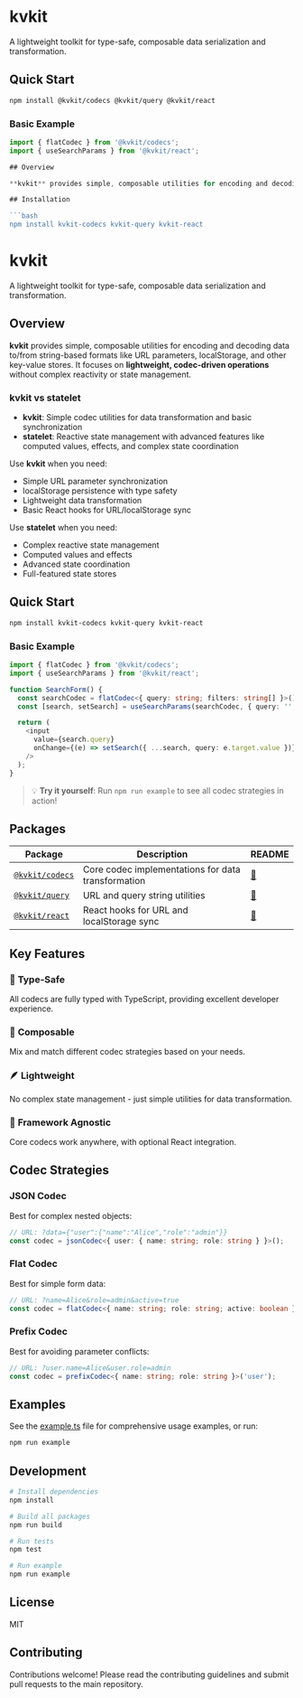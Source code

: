 # kvkit

A lightweight toolkit for type-safe, composable data serialization and transformation.

## Quick Start

```bash
npm install @kvkit/codecs @kvkit/query @kvkit/react
```

### Basic Example

```typescript
import { flatCodec } from '@kvkit/codecs';
import { useSearchParams } from '@kvkit/react';

## Overview

**kvkit** provides simple, composable utilities for encoding and decoding data to/from string-based formats like URL parameters, localStorage, and other key-value stores. It focuses on **lightweight, codec-driven operations** without complex reactivity or state management.

## Installation

```bash
npm install kvkit-codecs kvkit-query kvkit-react
```

# kvkit

A lightweight toolkit for type-safe, composable data serialization and transformation.

## Overview

**kvkit** provides simple, composable utilities for encoding and decoding data to/from string-based formats like URL parameters, localStorage, and other key-value stores. It focuses on **lightweight, codec-driven operations** without complex reactivity or state management.

### kvkit vs statelet

- **kvkit**: Simple codec utilities for data transformation and basic synchronization
- **statelet**: Reactive state management with advanced features like computed values, effects, and complex state coordination

Use **kvkit** when you need:
- Simple URL parameter synchronization
- localStorage persistence with type safety
- Lightweight data transformation
- Basic React hooks for URL/localStorage sync

Use **statelet** when you need:
- Complex reactive state management
- Computed values and effects
- Advanced state coordination
- Full-featured state stores

## Quick Start

```bash
npm install kvkit-codecs kvkit-query kvkit-react
```

### Basic Example

```typescript
import { flatCodec } from '@kvkit/codecs';
import { useSearchParams } from '@kvkit/react';

function SearchForm() {
  const searchCodec = flatCodec<{ query: string; filters: string[] }>();
  const [search, setSearch] = useSearchParams(searchCodec, { query: '', filters: [] });

  return (
    <input 
      value={search.query}
      onChange={(e) => setSearch({ ...search, query: e.target.value })}
    />
  );
}
```

> 💡 **Try it yourself**: Run `npm run example` to see all codec strategies in action!

## Packages

| Package | Description | README |
|---------|-------------|---------|
| [`@kvkit/codecs`](./packages/codecs) | Core codec implementations for data transformation | [📖](./packages/codecs/README.md) |
| [`@kvkit/query`](./packages/query) | URL and query string utilities | [📖](./packages/query/README.md) |
| [`@kvkit/react`](./packages/react) | React hooks for URL and localStorage sync | [📖](./packages/react/README.md) |

## Key Features

### 🎯 **Type-Safe**
All codecs are fully typed with TypeScript, providing excellent developer experience.

### 🧩 **Composable**
Mix and match different codec strategies based on your needs.

### 🪶 **Lightweight**
No complex state management - just simple utilities for data transformation.

### 🔄 **Framework Agnostic**
Core codecs work anywhere, with optional React integration.

## Codec Strategies

### JSON Codec
Best for complex nested objects:
```typescript
// URL: ?data={"user":{"name":"Alice","role":"admin"}}
const codec = jsonCodec<{ user: { name: string; role: string } }>();
```

### Flat Codec  
Best for simple form data:
```typescript
// URL: ?name=Alice&role=admin&active=true
const codec = flatCodec<{ name: string; role: string; active: boolean }>();
```

### Prefix Codec
Best for avoiding parameter conflicts:
```typescript
// URL: ?user.name=Alice&user.role=admin
const codec = prefixCodec<{ name: string; role: string }>('user');
```

## Examples

See the [example.ts](./example.ts) file for comprehensive usage examples, or run:

```bash
npm run example
```

## Development

```bash
# Install dependencies
npm install

# Build all packages
npm run build

# Run tests
npm test

# Run example
npm run example
```

## License

MIT

## Contributing

Contributions welcome! Please read the contributing guidelines and submit pull requests to the main repository.
